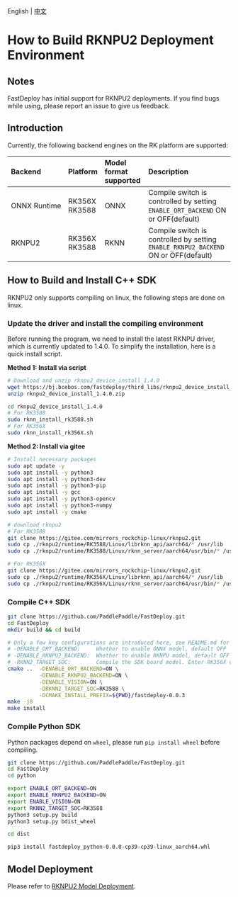 English | [中文](../../cn/build_and_install/rknpu2.md)

# How to Build RKNPU2 Deployment Environment

## Notes
FastDeploy has initial support for RKNPU2 deployments. If you find bugs while using, please report an issue to give us feedback.

## Introduction
Currently, the following backend engines on the RK platform are supported:

| Backend                | Platform                   | Model format supported | Description                                         |
|:------------------|:---------------------|:-------|:-------------------------------------------|
| ONNX&nbsp;Runtime | RK356X   <br> RK3588 | ONNX   | Compile switch is controlled by setting `ENABLE_ORT_BACKEND` ON or OFF(default)    |
| RKNPU2            | RK356X   <br> RK3588 | RKNN   | Compile switch is controlled by setting `ENABLE_RKNPU2_BACKEND` ON or OFF(default) |


## How to Build and Install C++ SDK

RKNPU2 only supports compiling on linux, the following steps are done on linux.

### Update the driver and install the compiling environment


Before running the program, we need to install the latest RKNPU driver, which is currently updated to 1.4.0. To simplify the installation, here is a quick install script.

**Method 1: Install via script**
```bash
# Download and unzip rknpu2_device_install_1.4.0
wget https://bj.bcebos.com/fastdeploy/third_libs/rknpu2_device_install_1.4.0.zip
unzip rknpu2_device_install_1.4.0.zip

cd rknpu2_device_install_1.4.0
# For RK3588
sudo rknn_install_rk3588.sh
# For RK356X
sudo rknn_install_rk356X.sh
```

**Method 2: Install via gitee**
```bash
# Install necessary packages
sudo apt update -y
sudo apt install -y python3 
sudo apt install -y python3-dev 
sudo apt install -y python3-pip 
sudo apt install -y gcc
sudo apt install -y python3-opencv
sudo apt install -y python3-numpy
sudo apt install -y cmake

# download rknpu2
# For RK3588
git clone https://gitee.com/mirrors_rockchip-linux/rknpu2.git
sudo cp ./rknpu2/runtime/RK3588/Linux/librknn_api/aarch64/* /usr/lib
sudo cp ./rknpu2/runtime/RK3588/Linux/rknn_server/aarch64/usr/bin/* /usr/bin/

# For RK356X
git clone https://gitee.com/mirrors_rockchip-linux/rknpu2.git
sudo cp ./rknpu2/runtime/RK356X/Linux/librknn_api/aarch64/* /usr/lib
sudo cp ./rknpu2/runtime/RK356X/Linux/rknn_server/aarch64/usr/bin/* /usr/bin/
```

### Compile C++ SDK

```bash
git clone https://github.com/PaddlePaddle/FastDeploy.git
cd FastDeploy
mkdir build && cd build

# Only a few key configurations are introduced here, see README.md for details.
# -DENABLE_ORT_BACKEND:     Whether to enable ONNX model, default OFF
# -DENABLE_RKNPU2_BACKEND:  Whether to enable RKNPU model, default OFF
# -RKNN2_TARGET_SOC:        Compile the SDK board model. Enter RK356X or RK3588 with case sensitive required.
cmake ..  -DENABLE_ORT_BACKEND=ON \
	      -DENABLE_RKNPU2_BACKEND=ON \
	      -DENABLE_VISION=ON \
	      -DRKNN2_TARGET_SOC=RK3588 \
          -DCMAKE_INSTALL_PREFIX=${PWD}/fastdeploy-0.0.3
make -j8
make install
```

### Compile Python SDK

Python packages depend on `wheel`, please run `pip install wheel` before compiling.

```bash
git clone https://github.com/PaddlePaddle/FastDeploy.git
cd FastDeploy
cd python

export ENABLE_ORT_BACKEND=ON
export ENABLE_RKNPU2_BACKEND=ON
export ENABLE_VISION=ON
export RKNN2_TARGET_SOC=RK3588
python3 setup.py build
python3 setup.py bdist_wheel

cd dist

pip3 install fastdeploy_python-0.0.0-cp39-cp39-linux_aarch64.whl
```

## Model Deployment

Please refer to [RKNPU2 Model Deployment](../faq/rknpu2/rknpu2.md).